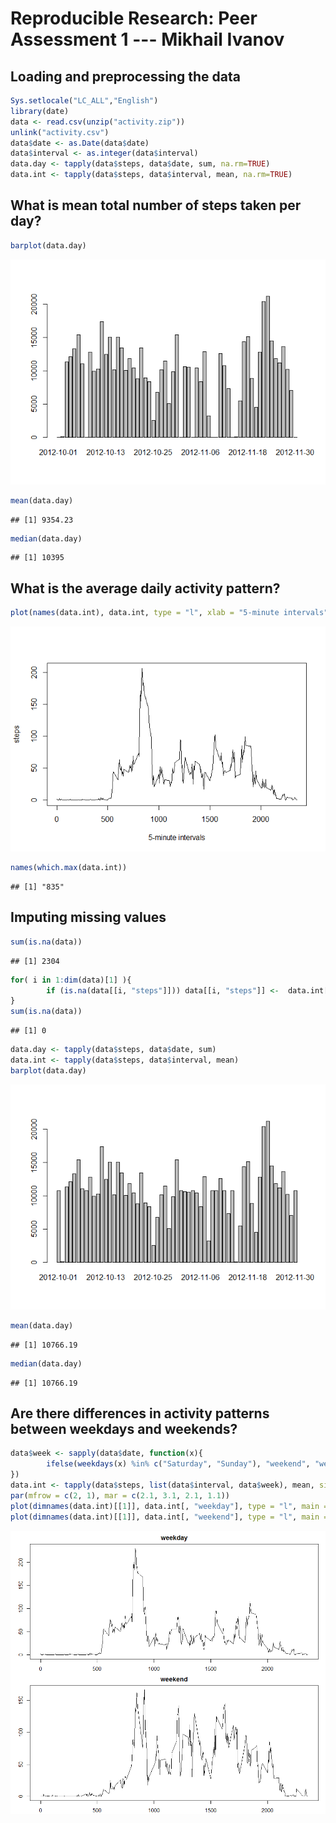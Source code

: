 # Reproducible Research: Peer Assessment 1 --- Mikhail Ivanov


## Loading and preprocessing the data

```r
Sys.setlocale("LC_ALL","English")
library(date)
data <- read.csv(unzip("activity.zip"))
unlink("activity.csv")
data$date <- as.Date(data$date)
data$interval <- as.integer(data$interval)
data.day <- tapply(data$steps, data$date, sum, na.rm=TRUE)
data.int <- tapply(data$steps, data$interval, mean, na.rm=TRUE)
```


## What is mean total number of steps taken per day?

```r
barplot(data.day)
```

![](PA1_template_files/figure-html/unnamed-chunk-2-1.png)<!-- -->

```r
mean(data.day)
```

```
## [1] 9354.23
```

```r
median(data.day)
```

```
## [1] 10395
```


## What is the average daily activity pattern?

```r
plot(names(data.int), data.int, type = "l", xlab = "5-minute intervals", ylab = "steps")
```

![](PA1_template_files/figure-html/unnamed-chunk-3-1.png)<!-- -->

```r
names(which.max(data.int))
```

```
## [1] "835"
```

## Imputing missing values

```r
sum(is.na(data))
```

```
## [1] 2304
```

```r
for( i in 1:dim(data)[1] ){
        if (is.na(data[[i, "steps"]])) data[[i, "steps"]] <-  data.int[as.character(data[[i, "interval"]])]
}
sum(is.na(data))
```

```
## [1] 0
```

```r
data.day <- tapply(data$steps, data$date, sum)
data.int <- tapply(data$steps, data$interval, mean)
barplot(data.day)
```

![](PA1_template_files/figure-html/unnamed-chunk-4-1.png)<!-- -->

```r
mean(data.day)
```

```
## [1] 10766.19
```

```r
median(data.day)
```

```
## [1] 10766.19
```


## Are there differences in activity patterns between weekdays and weekends?

```r
data$week <- sapply(data$date, function(x){ 
        ifelse(weekdays(x) %in% c("Saturday", "Sunday"), "weekend", "weekday")
})
data.int <- tapply(data$steps, list(data$interval, data$week), mean, simplify = FALSE)
par(mfrow = c(2, 1), mar = c(2.1, 3.1, 2.1, 1.1))
plot(dimnames(data.int)[[1]], data.int[, "weekday"], type = "l", main ="weekday", xlab = "", ylab = "")
plot(dimnames(data.int)[[1]], data.int[, "weekend"], type = "l", main = "weekend", xlab = "interval", ylab = "")
```

![](PA1_template_files/figure-html/unnamed-chunk-5-1.png)<!-- -->

